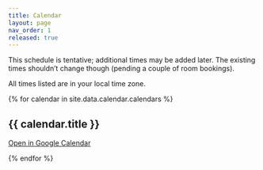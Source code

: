 ```yaml
---
title: Calendar
layout: page
nav_order: 1
released: true
---
```


<link href='{{ "/assets/fullcalendar/calendar.css" | relative_url }}' rel='stylesheet' />
<script src='{{ "/assets/fullcalendar/calendar.js" | relative_url }}'></script>

<p class="warning">
This schedule is tentative; additional times may be added later. The existing times shouldn’t change though (pending a couple of room bookings).
</p>

All times listed are in your local time zone.

{% for calendar in site.data.calendar.calendars %}
  <h2>{{ calendar.title }}</h2>

  <a href='{{ calendar.embed_link }}' class="btn btn-outline fs-3">Open in Google Calendar</a>
  <div id='{{ calendar.element_id }}'></div>
{% endfor %}

<script>
/* On smaller screens, we display a day by day view. */
var isMobile = window.matchMedia("only screen and (max-width: 760px)").matches;

document.addEventListener('DOMContentLoaded', function() {
  {% for calendar in site.data.calendar.calendars %}
    var calendarEl = document.getElementById('{{ calendar.element_id }}');
    var calendar = new FullCalendar.Calendar(calendarEl, {
      plugins: [ 'googleCalendar', 'dayGrid', 'timeGrid' ],
      googleCalendarApiKey: '{{ calendar.google_api_key }}',
      events: {
        googleCalendarId: '{{ calendar.google_calendar_id }}',
      },
      eventClick: function (e) { e.preventDefault(); },
      eventRender: function (info) {
        // Stop from clicking Google Calendar
        info.el.removeAttribute('href');

        var titleEl = info.el.querySelector('.fc-title');
        var eventLocation = info.event.extendedProps.location;
        if (typeof eventLocation !== 'undefined') {
          /* Google Calendar will return the "Location" we put, but also a list
            of rooms we reserved (separated by commas).  This looks quite
            ugly--so if there are multiple locations we will only show the
            first one.  */
          eventLocation = eventLocation.split(', ')[0];
          titleEl.innerText += ' @ ' + eventLocation;
        }
        titleEl.innerText = titleEl.innerText.replace('{{ calendar.remove_prefix }}', '');

        var titleText = titleEl.innerText;
        {% for event_type in calendar.event_types %}
        if (titleText.includes('{{ event_type.needle }}')) {
          info.el.style.backgroundColor = '{{ event_type.color }}';
          info.el.style.borderColor = '{{ event_type.color }}';
          info.el.style.color = '{{ event_type.text_color }}';
        }
        {% endfor %}

        var detailedTitleText = titleText;
        var eventDescription = info.event.extendedProps.description;
        if (typeof eventDescription !== 'undefined') {
          detailedTitleText += '. ' + eventDescription;
        }

        var tooltip = new Tooltip(info.el, {
          title: detailedTitleText,
          placement: 'top',
          trigger: 'hover',
          container: 'body'
        });
      },
      eventTextColor: '#fff',
      allDaySlot: false,
      nowIndicator: true,
      header: {
          left: 'timeGridWeek,timeGridDay',
          center: '',
          right: 'prev,next'
      },
      views: {
          timeGridWeek: {
              duration: { weeks: 1 }
          },
      },
      hiddenDays: [0, 6],
      defaultView: isMobile ? 'timeGridDay' : 'timeGridWeek',
      height: 'auto',
      minTime: '{{ calendar.min_time }}',
      maxTime: '{{ calendar.max_time }}',
      timeZone: 'local'
    });
    calendar.render();
  {% endfor %}
});
</script>